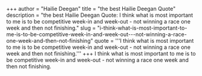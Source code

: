 +++
author = "Hailie Deegan"
title = "the best Hailie Deegan Quote"
description = "the best Hailie Deegan Quote: I think what is most important to me is to be competitive week-in and week-out - not winning a race one week and then not finishing."
slug = "i-think-what-is-most-important-to-me-is-to-be-competitive-week-in-and-week-out---not-winning-a-race-one-week-and-then-not-finishing"
quote = '''I think what is most important to me is to be competitive week-in and week-out - not winning a race one week and then not finishing.'''
+++
I think what is most important to me is to be competitive week-in and week-out - not winning a race one week and then not finishing.
